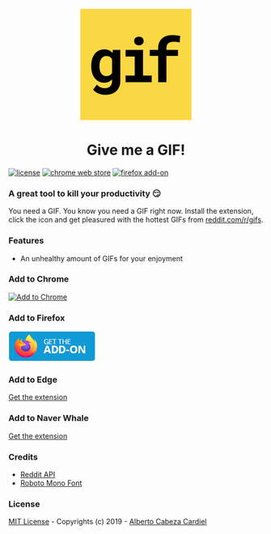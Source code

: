 <p align="center"><img width="220px" src="https://github.com/albertocc/Give-Me-A-GIF/blob/master/img/icon/icon_220.png"/></p>
<h1 align="center">Give me a GIF!</h1>

[![license](https://img.shields.io/github/license/mashape/apistatus.svg)](https://github.com/albertocc/Give-Me-A-GIF/blob/master/LICENSE)
[![chrome web store](https://img.shields.io/chrome-web-store/users/lnilkliokcnoaiodkamnegebhnmckacd.svg?label=chrome%20users)](https://chrome.google.com/webstore/detail/give-me-a-gif/lnilkliokcnoaiodkamnegebhnmckacd)
[![firefox add-on](https://img.shields.io/amo/users/give-me-a-gif.svg?label=firefox%20users)](https://addons.mozilla.org/en-US/firefox/addon/give-me-a-gif)

### A great tool to kill your productivity :smirk:

You need a GIF. You know you need a GIF right now. Install the extension, click the icon and get pleasured with the hottest GIFs from [reddit.com/r/gifs](http://reddit.com/r/gifs).

### Features

* An unhealthy amount of GIFs for your enjoyment

### Add to Chrome

[![Add to Chrome](https://storage.googleapis.com/chrome-gcs-uploader.appspot.com/image/WlD8wC6g8khYWPJUsQceQkhXSlv1/UV4C4ybeBTsZt43U4xis.png)](https://chrome.google.com/webstore/detail/give-me-a-gif/lnilkliokcnoaiodkamnegebhnmckacd)

### Add to Firefox

[![Add to Firefox](https://raw.githubusercontent.com/mozilla/extension-workshop/master/src/assets/img/documentation/publish/get-the-addon-178x60px.png)](https://addons.mozilla.org/en-US/firefox/addon/give-me-a-gif)

### Add to Edge

[Get the extension](https://microsoftedge.microsoft.com/addons/detail/lpiobddhnimghdlohnnmommkhkbljnja)

### Add to Naver Whale

[Get the extension](https://store.whale.naver.com/detail/gmdgbmmfelamafggdkcfmmhgdciinmbd)

### Credits

* [Reddit API](https://www.reddit.com/dev/api/)
* [Roboto Mono Font](https://fonts.google.com/specimen/Roboto+Mono)

### License

[MIT License](https://github.com/albertocc/Give-Me-A-GIF/blob/master/LICENSE) - Copyrights (c) 2019 - [Alberto Cabeza Cardiel](http://alberto.cc)
